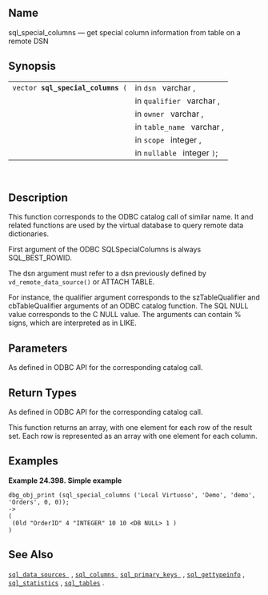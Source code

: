 <div id="fn_sql_special_columns" class="refentry">

<div class="titlepage">

</div>

<div class="refnamediv">

## Name

sql_special_columns — get special column information from table on a
remote DSN

</div>

<div class="refsynopsisdiv">

## Synopsis

<div id="fsyn_sql_special_columns" class="funcsynopsis">

|                                        |                             |
|----------------------------------------|-----------------------------|
| `vector `**`sql_special_columns`**` (` | in `dsn ` varchar ,         |
|                                        | in `qualifier ` varchar ,   |
|                                        | in `owner ` varchar ,       |
|                                        | in `table_name ` varchar ,  |
|                                        | in `scope ` integer ,       |
|                                        | in `nullable ` integer `)`; |

<div class="funcprototype-spacer">

 

</div>

</div>

</div>

<div id="desc_special_columns" class="refsect1">

## Description

This function corresponds to the ODBC catalog call of similar name. It
and related functions are used by the virtual database to query remote
data dictionaries.

First argument of the ODBC SQLSpecialColumns is always SQL_BEST_ROWID.

The dsn argument must refer to a dsn previously defined by
`vd_remote_data_source()` or ATTACH TABLE.

For instance, the qualifier argument corresponds to the szTableQualifier
and cbTableQualifier arguments of an ODBC catalog function. The SQL NULL
value corresponds to the C NULL value. The arguments can contain %
signs, which are interpreted as in LIKE.

</div>

<div id="params_sql_special_columns" class="refsect1">

## Parameters

As defined in ODBC API for the corresponding catalog call.

</div>

<div id="ret_sql_special_columns" class="refsect1">

## Return Types

As defined in ODBC API for the corresponding catalog call.

This function returns an array, with one element for each row of the
result set. Each row is represented as an array with one element for
each column.

</div>

<div id="examples_sql_special_columns" class="refsect1">

## Examples

<div id="ex_sql_special_columns" class="example">

**Example 24.398. Simple example**

<div class="example-contents">

``` screen
dbg_obj_print (sql_special_columns ('Local Virtuoso', 'Demo', 'demo', 'Orders', 0, 0));
->
(
 (0ld "OrderID" 4 "INTEGER" 10 10 <DB NULL> 1 )
)
```

</div>

</div>

  

</div>

<div id="seealso_sql_special_columns" class="refsect1">

## See Also

<a href="fn_sql_data_sources.html" class="link"
title="sql_data_sources"><code
class="function">sql_data_sources </code></a> ,
<a href="fn_sql_columns.html" class="link" title="sql_columns"><code
class="function">sql_columns </code></a>
<a href="fn_sql_primary_keys.html" class="link"
title="sql_primary_keys"><code
class="function">sql_primary_keys </code></a> ,
<a href="fn_sql_gettypeinfo.html" class="link"
title="sql_gettypeinfo"><code
class="function">sql_gettypeinfo</code></a> ,
<a href="fn_sql_statistics.html" class="link"
title="sql_statistics"><code class="function">sql_statistics</code></a>
, <a href="fn_sql_tables.html" class="link" title="sql_tables"><code
class="function">sql_tables</code></a> .

</div>

</div>
